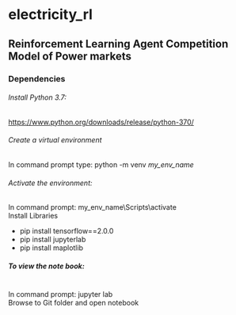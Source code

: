 # electricity_rl
## Reinforcement Learning Agent Competition Model of Power markets

### Dependencies

###### Install Python 3.7: 
https://www.python.org/downloads/release/python-370/

###### Create a virtual environment
In command prompt type: python -m venv *my_env_name*

###### Activate the environment:
In command prompt: my_env_name\Scripts\activate
<br> Install Libraries
- pip install tensorflow==2.0.0
- pip install jupyterlab
- pip install maplotlib

##### To view the note book:
<br> In command prompt: jupyter lab
<br> Browse to Git folder and open notebook



